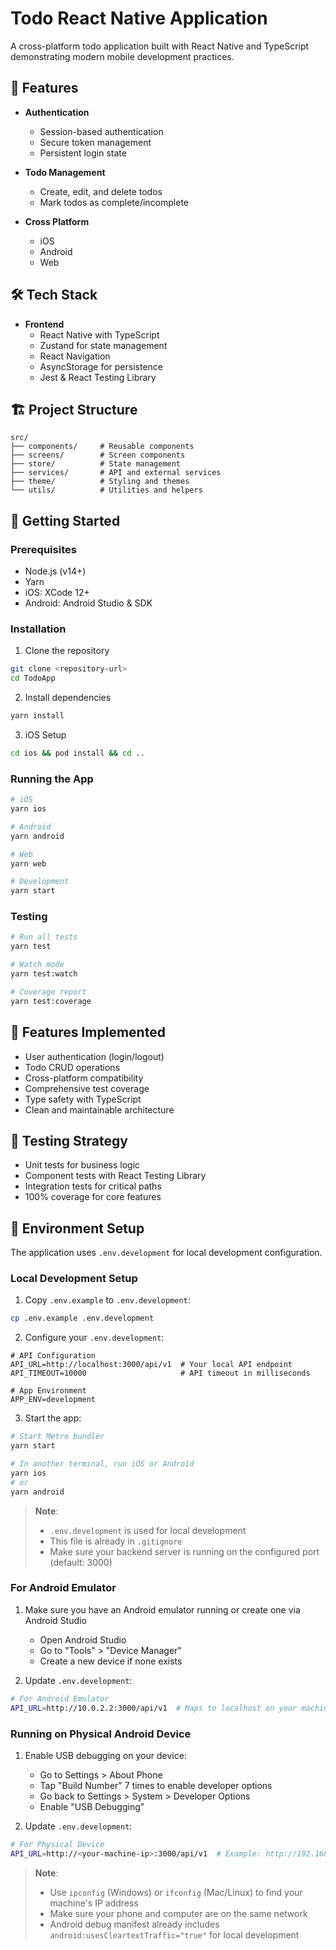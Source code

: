 #  Todo React Native Application

A cross-platform todo application built with React Native and TypeScript demonstrating modern mobile development practices.

## 🚀 Features

- **Authentication**
  - Session-based authentication
  - Secure token management
  - Persistent login state

- **Todo Management**
  - Create, edit, and delete todos
  - Mark todos as complete/incomplete



- **Cross Platform**
  - iOS
  - Android
  - Web

## 🛠 Tech Stack

- **Frontend**
  - React Native with TypeScript
  - Zustand for state management
  - React Navigation
  - AsyncStorage for persistence
  - Jest & React Testing Library


## 🏗 Project Structure

```
src/
├── components/     # Reusable components
├── screens/        # Screen components
├── store/          # State management
├── services/       # API and external services
├── theme/          # Styling and themes
└── utils/          # Utilities and helpers
```

## 🚦 Getting Started

### Prerequisites

- Node.js (v14+)
- Yarn
- iOS: XCode 12+
- Android: Android Studio & SDK

### Installation

1. Clone the repository
```bash
git clone <repository-url>
cd TodoApp
```

2. Install dependencies
```bash
yarn install
```

3. iOS Setup
```bash
cd ios && pod install && cd ..
```

### Running the App

```bash
# iOS
yarn ios

# Android
yarn android

# Web
yarn web

# Development
yarn start
```

### Testing

```bash
# Run all tests
yarn test

# Watch mode
yarn test:watch

# Coverage report
yarn test:coverage
```

## 📱 Features Implemented

- User authentication (login/logout)
- Todo CRUD operations
- Cross-platform compatibility
- Comprehensive test coverage
- Type safety with TypeScript
- Clean and maintainable architecture

## 🧪 Testing Strategy

- Unit tests for business logic
- Component tests with React Testing Library
- Integration tests for critical paths
- 100% coverage for core features

## 🔐 Environment Setup

The application uses `.env.development` for local development configuration.

### Local Development Setup

1. Copy `.env.example` to `.env.development`:
```bash
cp .env.example .env.development
```

2. Configure your `.env.development`:
```properties
# API Configuration
API_URL=http://localhost:3000/api/v1  # Your local API endpoint
API_TIMEOUT=10000                     # API timeout in milliseconds

# App Environment
APP_ENV=development
```

3. Start the app:
```bash
# Start Metro bundler
yarn start

# In another terminal, run iOS or Android
yarn ios
# or
yarn android
```

> **Note**: 
> - `.env.development` is used for local development
> - This file is already in `.gitignore`
> - Make sure your backend server is running on the configured port (default: 3000)

### For Android Emulator

1. Make sure you have an Android emulator running or create one via Android Studio
   - Open Android Studio
   - Go to "Tools" > "Device Manager"
   - Create a new device if none exists

2. Update `.env.development`:
```bash
# For Android Emulator
API_URL=http://10.0.2.2:3000/api/v1  # Maps to localhost on your machine
```

### Running on Physical Android Device

1. Enable USB debugging on your device:
   - Go to Settings > About Phone
   - Tap "Build Number" 7 times to enable developer options
   - Go back to Settings > System > Developer Options
   - Enable "USB Debugging"

2. Update `.env.development`:
```bash
# For Physical Device
API_URL=http://<your-machine-ip>:3000/api/v1  # Example: http://192.168.1.100:3000/api/v1
```

> **Note**: 
> - Use `ipconfig` (Windows) or `ifconfig` (Mac/Linux) to find your machine's IP address
> - Make sure your phone and computer are on the same network
> - Android debug manifest already includes `android:usesCleartextTraffic="true"` for local development
